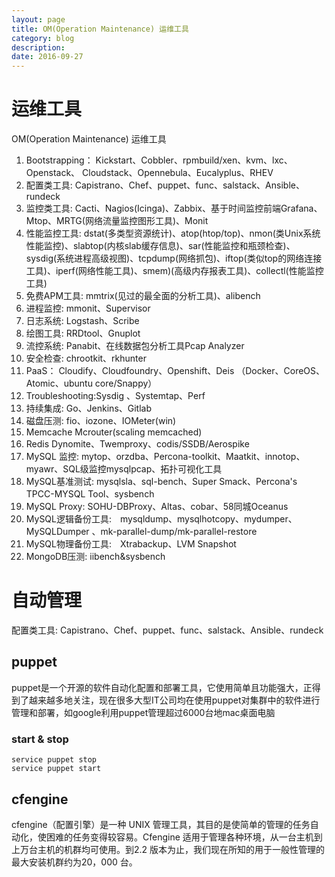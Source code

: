 ```yaml
---
layout: page
title: OM(Operation Maintenance) 运维工具
category: blog
description: 
date: 2016-09-27
---
```

# 运维工具
OM(Operation Maintenance) 运维工具

1. Bootstrapping： Kickstart、Cobbler、rpmbuild/xen、kvm、lxc、Openstack、 Cloudstack、Opennebula、Eucalyplus、RHEV
1. 配置类工具: Capistrano、Chef、puppet、func、salstack、Ansible、rundeck
1. 监控类工具: Cacti、Nagios(Icinga)、Zabbix、基于时间监控前端Grafana、Mtop、MRTG(网络流量监控图形工具)、Monit 
1. 性能监控工具: dstat(多类型资源统计)、atop(htop/top)、nmon(类Unix系统性能监控)、slabtop(内核slab缓存信息)、sar(性能监控和瓶颈检查)、sysdig(系统进程高级视图)、tcpdump(网络抓包)、iftop(类似top的网络连接工具)、iperf(网络性能工具)、smem)(高级内存报表工具)、collectl(性能监控工具)
1. 免费APM工具: mmtrix(见过的最全面的分析工具)、alibench
1. 进程监控: mmonit、Supervisor 
1. 日志系统: Logstash、Scribe
1. 绘图工具: RRDtool、Gnuplot
1. 流控系统: Panabit、在线数据包分析工具Pcap Analyzer
1. 安全检查: chrootkit、rkhunter
1. PaaS： Cloudify、Cloudfoundry、Openshift、Deis （Docker、CoreOS、Atomic、ubuntu core/Snappy） 
1. Troubleshooting:Sysdig 、Systemtap、Perf
1. 持续集成: Go、Jenkins、Gitlab
1. 磁盘压测: fio、iozone、IOMeter(win)
1. Memcache Mcrouter(scaling memcached)
1. Redis Dynomite、Twemproxy、codis/SSDB/Aerospike
1. MySQL 监控: mytop、orzdba、Percona-toolkit、Maatkit、innotop、myawr、SQL级监控mysqlpcap、拓扑可视化工具 
1. MySQL基准测试: mysqlsla、sql-bench、Super Smack、Percona's TPCC-MYSQL Tool、sysbench 
1. MySQL Proxy: SOHU-DBProxy、Altas、cobar、58同城Oceanus
1. MySQL逻辑备份工具: mysqldump、mysqlhotcopy、mydumper、MySQLDumper 、mk-parallel-dump/mk-parallel-restore
1. MySQL物理备份工具: Xtrabackup、LVM Snapshot
1. MongoDB压测: iibench&sysbench

# 自动管理
配置类工具: Capistrano、Chef、puppet、func、salstack、Ansible、rundeck

## puppet
puppet是一个开源的软件自动化配置和部署工具，它使用简单且功能强大，正得到了越来越多地关注，现在很多大型IT公司均在使用puppet对集群中的软件进行管理和部署，如google利用puppet管理超过6000台地mac桌面电脑

### start & stop

	service puppet stop
	service puppet start

## cfengine
cfengine（配置引擎）是一种 UNIX 管理工具，其目的是使简单的管理的任务自动化，使困难的任务变得较容易。Cfengine 适用于管理各种环境，从一台主机到上万台主机的机群均可使用。到2.2 版本为止，我们现在所知的用于一般性管理的最大安装机群约为20，000 台。
